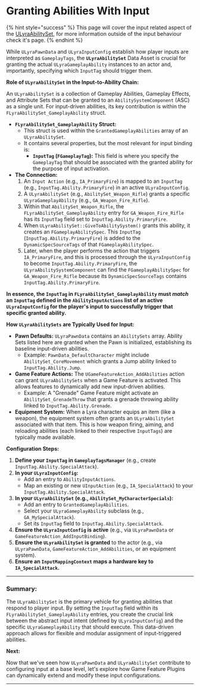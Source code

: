 # Granting Abilities With Input

{% hint style="success" %}
This page will cover the input related aspect of the [ULyraAbilitySet](../../gameframework-and-experience/experience-primary-assets/lyra-ability-sets.md), for more information outside of the input behaviour check it's page.
{% endhint %}

While `ULyraPawnData` and `ULyraInputConfig` establish how player inputs are interpreted as `GameplayTags`, the **`ULyraAbilitySet`** Data Asset is crucial for granting the actual `ULyraGameplayAbility` instances to an actor and, importantly, specifying which `InputTag` should trigger them.

**Role of `ULyraAbilitySet` in the Input-to-Ability Chain:**

An `ULyraAbilitySet` is a collection of Gameplay Abilities, Gameplay Effects, and Attribute Sets that can be granted to an `AbilitySystemComponent` (ASC) as a single unit. For input-driven abilities, its key contribution is within the `FLyraAbilitySet_GameplayAbility` struct.

* **`FLyraAbilitySet_GameplayAbility` Struct:**
  * This struct is used within the `GrantedGameplayAbilities` array of an `ULyraAbilitySet`.
  * It contains several properties, but the most relevant for input binding is:
    * **`InputTag` (`FGameplayTag`):** This field is where you specify the `GameplayTag` that should be associated with the granted ability for the purpose of input activation.
* **The Connection:**
  1. An `Input Action` (e.g., `IA_PrimaryFire`) is mapped to an `InputTag` (e.g., `InputTag.Ability.PrimaryFire`) in an active `ULyraInputConfig`.
  2. A `ULyraAbilitySet` (e.g., `AbilitySet_Weapon_Rifle`) grants a specific `ULyraGameplayAbility` (e.g., `GA_Weapon_Fire_Rifle`).
  3. Within that `AbilitySet_Weapon_Rifle`, the `FLyraAbilitySet_GameplayAbility` entry for `GA_Weapon_Fire_Rifle` has its `InputTag` field set to `InputTag.Ability.PrimaryFire`.
  4. When `ULyraAbilitySet::GiveToAbilitySystem()` grants this ability, it creates an `FGameplayAbilitySpec`. This `InputTag` (`InputTag.Ability.PrimaryFire`) is added to the `DynamicSpecSourceTags` of that `FGameplayAbilitySpec`.
  5. Later, when the player performs the action that triggers `IA_PrimaryFire`, and this is processed through the `ULyraInputConfig` to become `InputTag.Ability.PrimaryFire`, the `ULyraAbilitySystemComponent` can find the `FGameplayAbilitySpec` for `GA_Weapon_Fire_Rifle` because its `DynamicSpecSourceTags` contains `InputTag.Ability.PrimaryFire`.

**In essence, the `InputTag` in `FLyraAbilitySet_GameplayAbility` must&#x20;**_**match**_**&#x20;an `InputTag` defined in the `AbilityInputActions` list of an active `ULyraInputConfig` for the player's input to successfully trigger that specific granted ability.**

**How `ULyraAbilitySets` are Typically Used for Input:**

* **Pawn Defaults:** `ULyraPawnData` contains an `AbilitySets` array. Ability Sets listed here are granted when the Pawn is initialized, establishing its baseline input-driven abilities.
  * Example: `PawnData_DefaultCharacter` might include `AbilitySet_CoreMovement` which grants a Jump ability linked to `InputTag.Ability.Jump`.
* **Game Feature Actions:** The `UGameFeatureAction_AddAbilities` action can grant `ULyraAbilitySets` when a Game Feature is activated. This allows features to dynamically add new input-driven abilities.
  * Example: A "Grenade" Game Feature might activate an `AbilitySet_GrenadeThrow` that grants a grenade throwing ability linked to `InputTag.Ability.Grenade`.
* **Equipment System:** When a Lyra character equips an item (like a weapon), the equipment system often grants an `ULyraAbilitySet` associated with that item. This is how weapon firing, aiming, and reloading abilities (each linked to their respective `InputTags`) are typically made available.

**Configuration Steps:**

1. **Define your `InputTag` in `GameplayTagsManager`** (e.g., create `InputTag.Ability.SpecialAttack`).
2. **In your `ULyraInputConfig`:**
   * Add an entry to `AbilityInputActions`.
   * Map an existing or new `UInputAction` (e.g., `IA_SpecialAttack`) to your `InputTag.Ability.SpecialAttack`.
3. **In your `ULyraAbilitySet` (e.g., `AbilitySet_MyCharacterSpecials`):**
   * Add an entry to `GrantedGameplayAbilities`.
   * Select your `ULyraGameplayAbility` subclass (e.g., `GA_MySpecialAttack`).
   * Set its `InputTag` field to `InputTag.Ability.SpecialAttack`.
4. **Ensure the `ULyraInputConfig` is active** (e.g., via `ULyraPawnData` or `GameFeatureAction_AddInputBinding`).
5. **Ensure the `ULyraAbilitySet` is granted** to the actor (e.g., via `ULyraPawnData`, `GameFeatureAction_AddAbilities`, or an equipment system).
6. **Ensure an `InputMappingContext` maps a hardware key to `IA_SpecialAttack`.**

***

### **Summary:**

The `ULyraAbilitySet` is the primary vehicle for granting abilities that respond to player input. By setting the `InputTag` field within its `FLyraAbilitySet_GameplayAbility` entries, you create the crucial link between the abstract input intent (defined by `ULyraInputConfig`) and the specific `ULyraGameplayAbility` that should execute. This data-driven approach allows for flexible and modular assignment of input-triggered abilities.

**Next:**

Now that we've seen how `ULyraPawnData` and `ULyraAbilitySet` contribute to configuring input at a base level, let's explore how Game Feature Plugins can dynamically extend and modify these input configurations.

***
